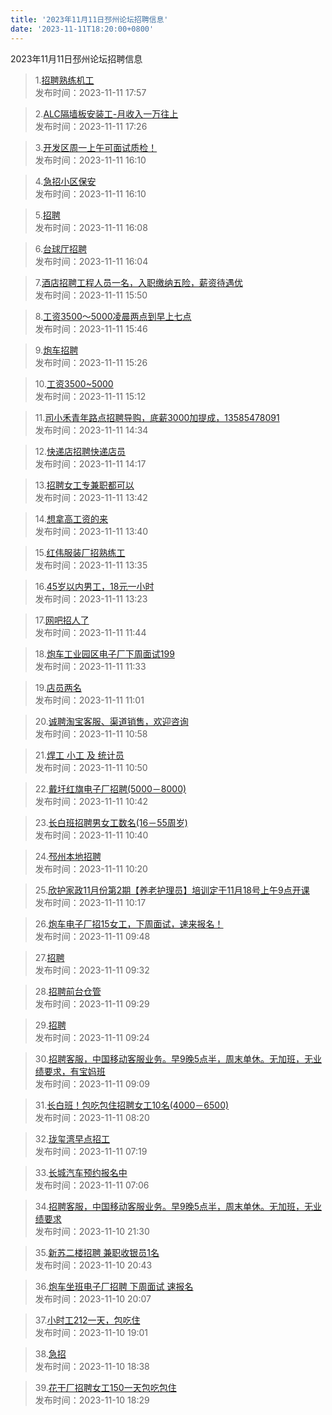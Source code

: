 ```yaml
---
title: '2023年11月11日邳州论坛招聘信息'
date: '2023-11-11T18:20:00+0800'
---
```

2023年11月11日邳州论坛招聘信息
<!--more-->
>1.[招聘熟练机工](https://www.pzzc.net/forum.php?mod=viewthread&tid=10368856)<br>
>发布时间：2023-11-11 17:57

>2.[ALC隔墙板安装工-月收入一万往上](https://www.pzzc.net/forum.php?mod=viewthread&tid=10368848)<br>
>发布时间：2023-11-11 17:26

>3.[开发区周一上午可面试质检！](https://www.pzzc.net/forum.php?mod=viewthread&tid=10368834)<br>
>发布时间：2023-11-11 16:10

>4.[急招小区保安](https://www.pzzc.net/forum.php?mod=viewthread&tid=10368833)<br>
>发布时间：2023-11-11 16:10

>5.[招聘](https://www.pzzc.net/forum.php?mod=viewthread&tid=10368832)<br>
>发布时间：2023-11-11 16:08

>6.[台球厅招聘](https://www.pzzc.net/forum.php?mod=viewthread&tid=10368831)<br>
>发布时间：2023-11-11 16:04

>7.[酒店招聘工程人员一名，入职缴纳五险，薪资待遇优](https://www.pzzc.net/forum.php?mod=viewthread&tid=10368826)<br>
>发布时间：2023-11-11 15:50

>8.[工资3500～5000凌晨两点到早上七点](https://www.pzzc.net/forum.php?mod=viewthread&tid=10368825)<br>
>发布时间：2023-11-11 15:46

>9.[炮车招聘](https://www.pzzc.net/forum.php?mod=viewthread&tid=10368820)<br>
>发布时间：2023-11-11 15:26

>10.[工资3500~5000](https://www.pzzc.net/forum.php?mod=viewthread&tid=10368817)<br>
>发布时间：2023-11-11 15:12

>11.[司小禾青年路点招聘导购，底薪3000加提成，13585478091](https://www.pzzc.net/forum.php?mod=viewthread&tid=10368814)<br>
>发布时间：2023-11-11 14:34

>12.[快递店招聘快递店员](https://www.pzzc.net/forum.php?mod=viewthread&tid=10368813)<br>
>发布时间：2023-11-11 14:17

>13.[招聘女工专兼职都可以](https://www.pzzc.net/forum.php?mod=viewthread&tid=10368805)<br>
>发布时间：2023-11-11 13:42

>14.[想拿高工资的来](https://www.pzzc.net/forum.php?mod=viewthread&tid=10368804)<br>
>发布时间：2023-11-11 13:40

>15.[红伟服装厂招熟练工](https://www.pzzc.net/forum.php?mod=viewthread&tid=10368803)<br>
>发布时间：2023-11-11 13:35

>16.[45岁以内男工，18元一小时](https://www.pzzc.net/forum.php?mod=viewthread&tid=10368798)<br>
>发布时间：2023-11-11 13:23

>17.[网吧招人了](https://www.pzzc.net/forum.php?mod=viewthread&tid=10368782)<br>
>发布时间：2023-11-11 11:44

>18.[炮车工业园区电子厂下周面试199](https://www.pzzc.net/forum.php?mod=viewthread&tid=10368779)<br>
>发布时间：2023-11-11 11:33

>19.[店员两名](https://www.pzzc.net/forum.php?mod=viewthread&tid=10368775)<br>
>发布时间：2023-11-11 11:01

>20.[诚聘淘宝客服、渠道销售，欢迎咨询](https://www.pzzc.net/forum.php?mod=viewthread&tid=10368773)<br>
>发布时间：2023-11-11 10:58

>21.[焊工  小工 及 统计员](https://www.pzzc.net/forum.php?mod=viewthread&tid=10368771)<br>
>发布时间：2023-11-11 10:50

>22.[戴圩红旗电子厂招聘(5000－8000)](https://www.pzzc.net/forum.php?mod=viewthread&tid=10368769)<br>
>发布时间：2023-11-11 10:42

>23.[长白班招聘男女工数名(16－55周岁)](https://www.pzzc.net/forum.php?mod=viewthread&tid=10368768)<br>
>发布时间：2023-11-11 10:40

>24.[邳州本地招聘](https://www.pzzc.net/forum.php?mod=viewthread&tid=10368760)<br>
>发布时间：2023-11-11 10:20

>25.[欣护家政11月份第2期【养老护理员】培训定于11月18号上午9点开课](https://www.pzzc.net/forum.php?mod=viewthread&tid=10368756)<br>
>发布时间：2023-11-11 10:17

>26.[炮车电子厂招15女工，下周面试，速来报名！](https://www.pzzc.net/forum.php?mod=viewthread&tid=10368748)<br>
>发布时间：2023-11-11 09:48

>27.[招聘](https://www.pzzc.net/forum.php?mod=viewthread&tid=10368744)<br>
>发布时间：2023-11-11 09:32

>28.[招聘前台仓管](https://www.pzzc.net/forum.php?mod=viewthread&tid=10368742)<br>
>发布时间：2023-11-11 09:29

>29.[招聘](https://www.pzzc.net/forum.php?mod=viewthread&tid=10368737)<br>
>发布时间：2023-11-11 09:24

>30.[招聘客服，中国移动客服业务。早9晚5点半，周末单休。无加班，无业绩要求，有宝妈班](https://www.pzzc.net/forum.php?mod=viewthread&tid=10368734)<br>
>发布时间：2023-11-11 09:09

>31.[长白班！包吃包住招聘女工10名(4000－6500)](https://www.pzzc.net/forum.php?mod=viewthread&tid=10368716)<br>
>发布时间：2023-11-11 08:20

>32.[珑玺湾早点招工](https://www.pzzc.net/forum.php?mod=viewthread&tid=10368707)<br>
>发布时间：2023-11-11 07:19

>33.[长城汽车预约报名中](https://www.pzzc.net/forum.php?mod=viewthread&tid=10368702)<br>
>发布时间：2023-11-11 07:06

>34.[招聘客服，中国移动客服业务。早9晚5点半，周末单休。无加班，无业绩要求](https://www.pzzc.net/forum.php?mod=viewthread&tid=10368679)<br>
>发布时间：2023-11-10 21:30

>35.[新苏二楼招聘 兼职收银员1名](https://www.pzzc.net/forum.php?mod=viewthread&tid=10368674)<br>
>发布时间：2023-11-10 20:43

>36.[炮车坐班电子厂招聘 下周面试 速报名](https://www.pzzc.net/forum.php?mod=viewthread&tid=10368663)<br>
>发布时间：2023-11-10 20:07

>37.[小时工212一天，包吃住](https://www.pzzc.net/forum.php?mod=viewthread&tid=10368656)<br>
>发布时间：2023-11-10 19:01

>38.[急招](https://www.pzzc.net/forum.php?mod=viewthread&tid=10368655)<br>
>发布时间：2023-11-10 18:38

>39.[花干厂招聘女工150一天包吃包住](https://www.pzzc.net/forum.php?mod=viewthread&tid=10368654)<br>
>发布时间：2023-11-10 18:29

